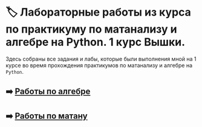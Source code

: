 # :label: Лабораторные работы из курса по практикуму по матанализу и алгебре на Python. 1 курс Вышки.
Здесь собраны все задания и лабы, которые были выполнения мной на 1 курсе во время прохождения практикумов по матанализу и алгебре на `Python`. 

## :arrow_right: [Работы по алгебре](/Algebra)

## :arrow_right: [Работы по матану](/Mathematical_analysis)